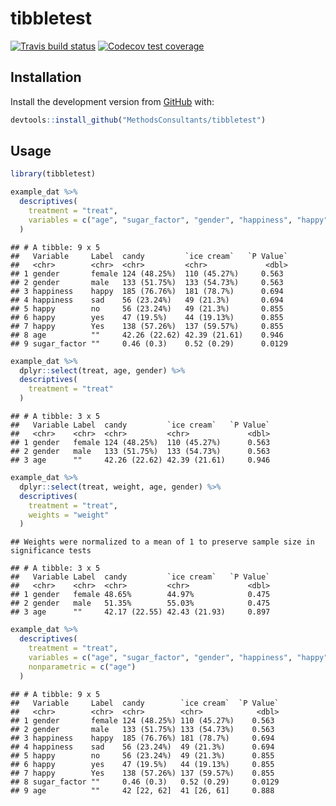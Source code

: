 tibbletest
================

[![Travis build
status](https://travis-ci.org/MethodsConsultants/tibbletest.svg?branch=master)](https://travis-ci.org/MethodsConsultants/tibbletest)
[![Codecov test
coverage](https://codecov.io/gh/MethodsConsultants/tibbletest/branch/master/graph/badge.svg)](https://codecov.io/gh/MethodsConsultants/tibbletest?branch=master)

## Installation

Install the development version from [GitHub](https://github.com/) with:

``` r
devtools::install_github("MethodsConsultants/tibbletest")
```

## Usage

``` r
library(tibbletest)

example_dat %>% 
  descriptives(
    treatment = "treat", 
    variables = c("age", "sugar_factor", "gender", "happiness", "happy")
  )
```

    ## # A tibble: 9 x 5
    ##   Variable     Label  candy         `ice cream`   `P Value`
    ##   <chr>        <chr>  <chr>         <chr>             <dbl>
    ## 1 gender       female 124 (48.25%)  110 (45.27%)     0.563 
    ## 2 gender       male   133 (51.75%)  133 (54.73%)     0.563 
    ## 3 happiness    happy  185 (76.76%)  181 (78.7%)      0.694 
    ## 4 happiness    sad    56 (23.24%)   49 (21.3%)       0.694 
    ## 5 happy        no     56 (23.24%)   49 (21.3%)       0.855 
    ## 6 happy        yes    47 (19.5%)    44 (19.13%)      0.855 
    ## 7 happy        Yes    138 (57.26%)  137 (59.57%)     0.855 
    ## 8 age          ""     42.26 (22.62) 42.39 (21.61)    0.946 
    ## 9 sugar_factor ""     0.46 (0.3)    0.52 (0.29)      0.0129

``` r
example_dat %>%
  dplyr::select(treat, age, gender) %>%
  descriptives(
    treatment = "treat"
  )
```

    ## # A tibble: 3 x 5
    ##   Variable Label  candy         `ice cream`   `P Value`
    ##   <chr>    <chr>  <chr>         <chr>             <dbl>
    ## 1 gender   female 124 (48.25%)  110 (45.27%)      0.563
    ## 2 gender   male   133 (51.75%)  133 (54.73%)      0.563
    ## 3 age      ""     42.26 (22.62) 42.39 (21.61)     0.946

``` r
example_dat %>%
  dplyr::select(treat, weight, age, gender) %>%
  descriptives(
    treatment = "treat",
    weights = "weight"
  )
```

    ## Weights were normalized to a mean of 1 to preserve sample size in significance tests

    ## # A tibble: 3 x 5
    ##   Variable Label  candy         `ice cream`   `P Value`
    ##   <chr>    <chr>  <chr>         <chr>             <dbl>
    ## 1 gender   female 48.65%        44.97%            0.475
    ## 2 gender   male   51.35%        55.03%            0.475
    ## 3 age      ""     42.17 (22.55) 42.43 (21.93)     0.897

``` r
example_dat %>% 
  descriptives(
    treatment = "treat", 
    variables = c("age", "sugar_factor", "gender", "happiness", "happy"),
    nonparametric = c("age")
  )
```

    ## # A tibble: 9 x 5
    ##   Variable     Label  candy        `ice cream`  `P Value`
    ##   <chr>        <chr>  <chr>        <chr>            <dbl>
    ## 1 gender       female 124 (48.25%) 110 (45.27%)    0.563 
    ## 2 gender       male   133 (51.75%) 133 (54.73%)    0.563 
    ## 3 happiness    happy  185 (76.76%) 181 (78.7%)     0.694 
    ## 4 happiness    sad    56 (23.24%)  49 (21.3%)      0.694 
    ## 5 happy        no     56 (23.24%)  49 (21.3%)      0.855 
    ## 6 happy        yes    47 (19.5%)   44 (19.13%)     0.855 
    ## 7 happy        Yes    138 (57.26%) 137 (59.57%)    0.855 
    ## 8 sugar_factor ""     0.46 (0.3)   0.52 (0.29)     0.0129
    ## 9 age          ""     42 [22, 62]  41 [26, 61]     0.888
